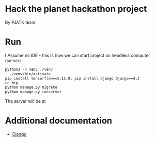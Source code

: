 # Hack the planet hackathon project

By PJATK team


# Run

I Assume no IDE - this is how we can start project on headless computer (server)
```sh
python3 -m venv ./venv
. ./venv/bin/activate
pip install tensorflow==2.15.0; pip install django Django==4.2
cd htp
python manage.py migrate
python manage.py runserver
```
The server will be at 


# Additional documentation

* [Django](https://docs.djangoproject.com/en/4.2/intro/tutorial01/)